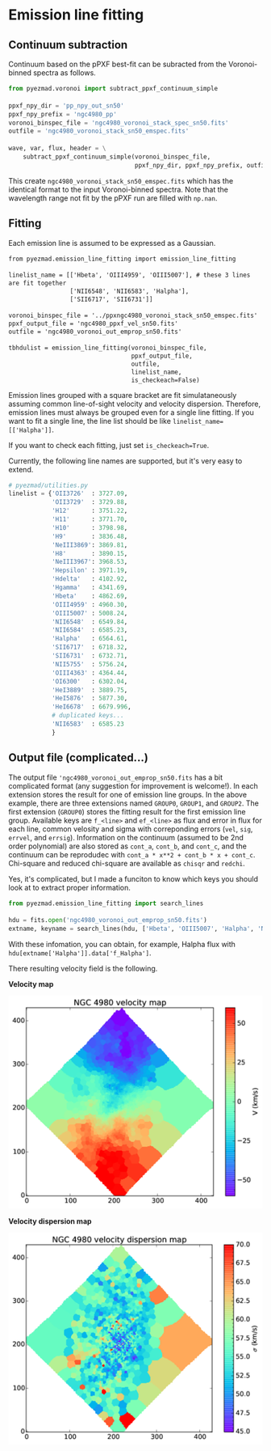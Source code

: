 # Emission line fitting

## Continuum subtraction

Continuum based on the pPXF best-fit can be subracted from the Voronoi-binned spectra as follows.

```python
from pyezmad.voronoi import subtract_ppxf_continuum_simple

ppxf_npy_dir = 'pp_npy_out_sn50'
ppxf_npy_prefix = 'ngc4980_pp'
voronoi_binspec_file = 'ngc4980_voronoi_stack_spec_sn50.fits'
outfile = 'ngc4980_voronoi_stack_sn50_emspec.fits'

wave, var, flux, header = \
    subtract_ppxf_continuum_simple(voronoi_binspec_file,
                                   ppxf_npy_dir, ppxf_npy_prefix, outfile)
```

This create `ngc4980_voronoi_stack_sn50_emspec.fits` which has the identical format
to the input Voronoi-binned spectra.  Note that the wavelength range not fit by
the pPXF run are filled with `np.nan`.


## Fitting

Each emission line is assumed to be expressed as a Gaussian.

```
from pyezmad.emission_line_fitting import emission_line_fitting

linelist_name = [['Hbeta', 'OIII4959', 'OIII5007'], # these 3 lines are fit together
                 ['NII6548', 'NII6583', 'Halpha'],
                 ['SII6717', 'SII6731']]

voronoi_binspec_file = '../ppxngc4980_voronoi_stack_sn50_emspec.fits'
ppxf_output_file = 'ngc4980_ppxf_vel_sn50.fits'
outfile = 'ngc4980_voronoi_out_emprop_sn50.fits'

tbhdulist = emission_line_fitting(voronoi_binspec_file,
                                  ppxf_output_file,
                                  outfile,
                                  linelist_name,
                                  is_checkeach=False)
```

Emission lines grouped with a square bracket are fit simulataneously
assuming common line-of-sight velocity and velocity dispersion. 
Therefore, emission lines must always be grouped even for a single line fitting.
If you want to fit a single line, the line list should be like `linelist_name=[['Halpha']]`.

If you want to check each fitting, just set `is_checkeach=True`.

Currently, the following line names are supported, but it's very easy to extend.
```python
# pyezmad/utilities.py
linelist = {'OII3726'  : 3727.09,
            'OII3729'  : 3729.88,
            'H12'      : 3751.22,
            'H11'      : 3771.70,
            'H10'      : 3798.98,
            'H9'       : 3836.48,
            'NeIII3869': 3869.81,
            'H8'       : 3890.15,
            'NeIII3967': 3968.53,
            'Hepsilon' : 3971.19,
            'Hdelta'   : 4102.92,
            'Hgamma'   : 4341.69,
            'Hbeta'    : 4862.69,
            'OIII4959' : 4960.30,
            'OIII5007' : 5008.24,
            'NII6548'  : 6549.84,
            'NII6584'  : 6585.23,
            'Halpha'   : 6564.61,
            'SII6717'  : 6718.32,
            'SII6731'  : 6732.71,
            'NII5755'  : 5756.24,
            'OIII4363' : 4364.44,
            'OI6300'   : 6302.04,
            'HeI3889'  : 3889.75,
            'HeI5876'  : 5877.30,
            'HeI6678'  : 6679.996,
            # duplicated keys...
            'NII6583'  : 6585.23
            }
```


## Output file (complicated...)

The output file `'ngc4980_voronoi_out_emprop_sn50.fits` has a bit complicated format
(any suggestion for improvement is welcome!).
In each extension stores the result for one of emission line groups.
In the above example, there are three extensions named `GROUP0`, `GROUP1`, and `GROUP2`.
The first extension (`GROUP0`) stores the fitting result for the first emission line group.
Available keys are `f_<line>` and `ef_<line>` as flux and error in flux for each line,
common velosity and sigma with correponding errors (`vel`, `sig`, `errvel`, and `errsig`).
Information on the continuum (assumed to be 2nd order polynomial) are also stored
as `cont_a`, `cont_b`, and `cont_c`, and
the continuum can be reprodudec with `cont_a * x**2 + cont_b * x + cont_c`.
Chi-square and reduced chi-square are available as `chisqr` and `redchi`.

Yes, it's complicated, but I made a funciton to know which keys you should look at
to extract proper information.

```python
from pyezmad.emission_line_fitting import search_lines

hdu = fits.open('ngc4980_voronoi_out_emprop_sn50.fits')
extname, keyname = search_lines(hdu, ['Hbeta', 'OIII5007', 'Halpha', 'NII6583'])
```
With these infomation, you can obtain, for example, Halpha flux
with `hdu[extname['Halpha']].data['f_Halpha']`.


There resulting velocity field is the following.


__Velocity map__

![Halpha velocity map](../images/ngc4980_vel_halpha.png)



  
__Velocity dispersion map__

![Halpha velocity dispersion map](../images/ngc4980_sig_halpha.png)
